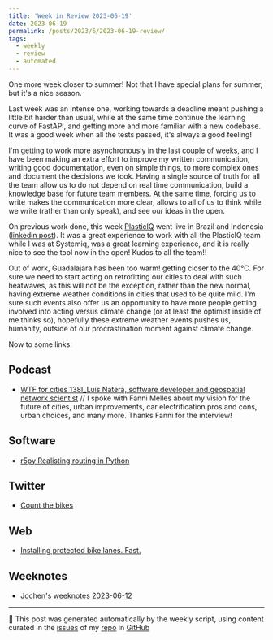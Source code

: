 ```yaml
---
title: 'Week in Review 2023-06-19'
date: 2023-06-19
permalink: /posts/2023/6/2023-06-19-review/
tags:
  - weekly
  - review
  - automated
---
```

 One more week closer to summer! Not that I have special plans for summer, but it's a nice season.

Last week was an intense one, working towards a deadline meant pushing a little bit harder than usual, while at the same time continue the learning curve of FastAPI, and getting more and more familiar with a new codebase. It was a good week when all the tests passed, it's always a good feeling!

I'm getting to work more asynchronously in the last couple of weeks, and I have been making an extra effort to improve my written communication, writing good documentation, even on simple things, to more complex ones and document the decisions we took. Having a single source of truth for all the team allow us to do not depend on real time communication, build a knowledge base for future team members. At the same time, forcing us to write makes the communication more clear, allows to all of us to think while we write (rather than only speak), and see our ideas in the open.

On previous work done, this week [PlasticIQ](https://plasticiq.global/) went live in Brazil and Indonesia ([linkedin post](https://www.linkedin.com/posts/shajeeshan-lingeswaran_plasticsinc-plasticiq-endplasticwaste-activity-7075165503593308160-fp_4/)). It was a great experience to work with all the PlasticIQ team while I was at Systemiq, was a great learning experience, and it is really nice to see the tool now in the open! Kudos to all the team!!

Out of work, Guadalajara has been too warm! getting closer to the  40°C. For sure we need to start acting on retrofitting our cities to deal with such heatwaves, as this will not be the exception, rather than the new normal, having extreme weather conditions in cities that used to be quite mild. I'm sure such events also offer us an opportunity to have more people getting involved into acting versus climate change (or at least the optimist inside of me thinks so), hopefully these extreme weather events pushes us, humanity, outside of our procrastination moment against climate change.

Now to some links:

## Podcast
-  [WTF for cities 138I_Luis Natera, software developer and geospatial network scientist](https://wtf4cities.com/2023/06/15/138i_luis-natera-software-developer-and-geospatial-network-scientist/) // I spoke with Fanni Melles about my vision for the future of cities, urban improvements, car electrification pros and cons, urban choices, and many more. Thanks Fanni for the interview!

## Software
-  [r5py Realisting routing in Python](https://github.com/r5py/r5py)

## Twitter
-  [Count the bikes](https://twitter.com/annaholligan/status/1667983916060246018?s=46&t=dWgRoYgxGqD-MGp2oa6tYQhttps://twitter.com/annaholligan/status/1667983916060246018?s=46&t=dWgRoYgxGqD-MGp2oa6tYQ)

## Web
-  [Installing protected bike lanes. Fast.](https://la.streetsblog.org/2023/06/15/santa-monicas-ocean-ave-protected-bikeway-installation-captures-the-worlds-attention)

## Weeknotes
-  [Jochen's weeknotes 2023-06-12](https://wersdoerfer.de/blogs/ephes_blog/weeknotes-2023-06-12/)

***
🤖 This post was generated automatically by the weekly script, using content curated in the [issues](https://github.com/nateraluis/nateraluis.github.io/issues) of my [repo](https://github.com/nateraluis/nateraluis.github.io/) in [GitHub](https://github.com/nateraluis)
